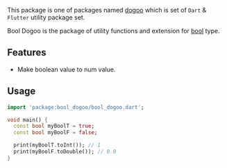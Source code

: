 This package is one of packages named [dogoo](https://github.com/Wellssi/dogoo) which is set of `Dart` & `Flutter` utility package set.

Bool Dogoo is the package of utility functions and extension for [bool](https://api.flutter.dev/flutter/dart-core/bool-class.html) type.

## Features

- Make boolean value to num value.

## Usage

```dart
import 'package:bool_dogoo/bool_dogoo.dart';

void main() {
  const bool myBoolT = true;
  const bool myBoolF = false;

  print(myBoolT.toInt()); // 1
  print(myBoolF.toDouble()); // 0.0
}
```
